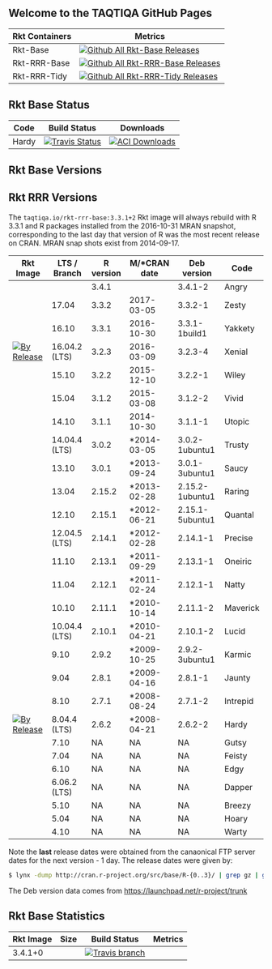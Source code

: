 ## Welcome to the TAQTIQA GitHub Pages

| Rkt Containers | Metrics                                   |
|----------------|-------------------------------------------|
|Rkt-Base        | [![Github All Rkt-Base Releases][1]]()    |
|Rkt-RRR-Base    | [![Github All Rkt-RRR-Base Releases][2]]()|
|Rkt-RRR-Tidy    | [![Github All Rkt-RRR-Tidy Releases][3]]()|

[1]:https://img.shields.io/github/downloads/taqtiqa/rkt-base/total.svg
[2]:https://img.shields.io/github/downloads/taqtiqa/rkt-rrr-base/total.svg
[3]:https://img.shields.io/github/downloads/taqtiqa/rkt-rrr-tidy/total.svg

## Rkt Base Status

| Code  | Build Status | Downloads |
|-------|--------------|-----------|
| Hardy | [![Travis Status][10a]]() | [![ACI Downloads][10b]]() |

[10a]:https://img.shields.io/travis/taqtiqa/rkt-base/0.0.0-0.svg
[10b]:https://img.shields.io/github/downloads/taqtiqa/rkt-base/0.0.0-0/total.svg

## Rkt Base Versions


## Rkt RRR Versions
The `taqtiqa.io/rkt-rrr-base:3.3.1+2` Rkt image will always rebuild 
with R 3.3.1 and R packages installed from the 2016-10-31 MRAN 
snapshot, corresponding to the last day that version of R was the 
most recent release on CRAN. MRAN snap shots exist from 2014-09-17.

|Rkt Image   | LTS / Branch | R version | M/*CRAN date  | Deb version     | Code     |
|------      |--------      |---------  |--------------|-----------------|----------|
|            |              | 3.4.1     |              | 3.4.1-2         | Angry    |
|            | 17.04        | 3.3.2     | 2017-03-05   | 3.3.2-1         | Zesty    |
|            | 16.10        | 3.3.1     | 2016-10-30   | 3.3.1-1build1   | Yakkety  |
|[![ By Release](https://img.shields.io/github/downloads/taqtiqa/rkt-base/3.4.1/total.svg)]() | 16.04.2 (LTS)| 3.2.3     | 2016-03-09   | 3.2.3-4         | Xenial   |
|            | 15.10        | 3.2.2     | 2015-12-10   | 3.2.2-1         | Wiley    |
|            | 15.04        | 3.1.2     | 2015-03-08   | 3.1.2-2         | Vivid    |
|            | 14.10        | 3.1.1     | 2014-10-30   | 3.1.1-1         | Utopic   |
|            | 14.04.4 (LTS)| 3.0.2     | *2014-03-05  | 3.0.2-1ubuntu1  | Trusty   |
|            | 13.10        | 3.0.1     | *2013-09-24  | 3.0.1-3ubuntu1  | Saucy    |
|            | 13.04        | 2.15.2    | *2013-02-28  | 2.15.2-1ubuntu1 | Raring   |
|            | 12.10        | 2.15.1    | *2012-06-21  | 2.15.1-5ubuntu1 | Quantal  |
|            | 12.04.5 (LTS)| 2.14.1    | *2012-02-28  | 2.14.1-1        | Precise  |
|            | 11.10        | 2.13.1    | *2011-09-29  | 2.13.1-1        | Oneiric  |
|            | 11.04        | 2.12.1    | *2011-02-24  | 2.12.1-1        | Natty    |
|            | 10.10        | 2.11.1    | *2010-10-14  | 2.11.1-2        | Maverick |
|            | 10.04.4 (LTS)| 2.10.1    | *2010-04-21  | 2.10.1-2        | Lucid    |
|            | 9.10         | 2.9.2     | *2009-10-25  | 2.9.2-3ubuntu1  | Karmic   |
|            | 9.04         | 2.8.1     | *2009-04-16  | 2.8.1-1         | Jaunty   |
|            | 8.10         | 2.7.1     | *2008-08-24  | 2.7.1-2         | Intrepid |
| [![ By Release](https://img.shields.io/github/downloads/taqtiqa/rkt-base/0.0.0-0/total.svg)]()           | 8.04.4  (LTS)| 2.6.2     | *2008-04-21  | 2.6.2-2         | Hardy    |
|            | 7.10         | NA        | NA           | NA              | Gutsy    |
|            | 7.04         | NA        | NA           | NA              | Feisty   |
|            | 6.10         | NA        | NA           | NA              | Edgy     |
|            | 6.06.2  (LTS)| NA        | NA           | NA              | Dapper   |
|            | 5.10         | NA        | NA           | NA              | Breezy   |
|            | 5.04         | NA        | NA           | NA              | Hoary    |
|            | 4.10         | NA        | NA           | NA              | Warty    |



Note the **last** release dates were obtained from the canaonical FTP server 
dates for the next version - 1 day. The release dates were given by:
````bash
$ lynx -dump http://cran.r-project.org/src/base/R-{0..3}/ | grep gz | grep -v http
````
The Deb version data comes from https://launchpad.net/r-project/trunk

## Rkt Base Statistics

| Rkt Image | Size | Build Status | Metrics |
|-------    |------|------   |---------     |
|3.4.1+0    |      | [![Travis branch](https://img.shields.io/travis/taqtiqa/rkt-base/3.4.1+0.svg)]()        |              |

